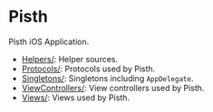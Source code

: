 # Pisth

Pisth iOS Application.

- [Helpers/](Pisth/Helpers): Helper sources.
- [Protocols/](Pisth/Protocols): Protocols used by Pisth.
- [Singletons/](Pisth/Singletons): Singletons including `AppDelegate`.
- [ViewControllers/](Pisth/ViewControllers): View controllers used by Pisth.
- [Views/](Pisth/Views): Views used by Pisth.
